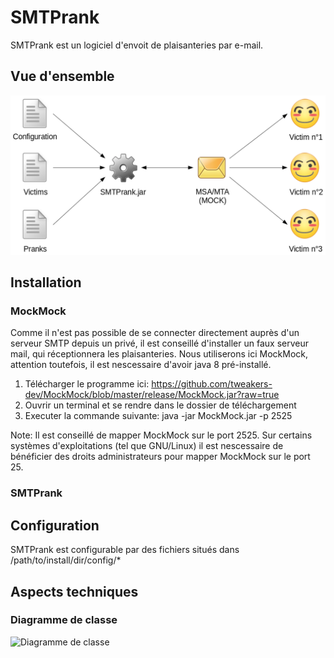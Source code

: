 # SMTPrank
SMTPrank est un logiciel d'envoit de plaisanteries par e-mail.  

## Vue d'ensemble
![Vue d'ensemble](https://github.com/crabone/Teaching-HEIGVD-RES-2016-Labo-SMTP/blob/master/figures/abstract.png)

## Installation
### MockMock
Comme il n'est pas possible de se connecter directement auprès d'un serveur SMTP depuis un privé, il est conseillé d'installer un faux serveur mail, qui réceptionnera les plaisanteries. Nous utiliserons ici MockMock, attention toutefois, il est nescessaire d'avoir java 8 pré-installé.

1. Télécharger le programme ici: https://github.com/tweakers-dev/MockMock/blob/master/release/MockMock.jar?raw=true
2. Ouvrir un terminal et se rendre dans le dossier de téléchargement
3. Executer la commande suivante: java -jar MockMock.jar -p 2525

Note: Il est conseillé de mapper MockMock sur le port 2525. Sur certains systèmes d'exploitations (tel que GNU/Linux) il est nescessaire de bénéficier des droits administrateurs pour mapper MockMock sur le port 25.

### SMTPrank

## Configuration
SMTPrank est configurable par des fichiers situés dans /path/to/install/dir/config/*

## Aspects techniques
### Diagramme de classe
![Diagramme de classe](https://github.com/crabone/Teaching-HEIGVD-RES-2016-Labo-SMTP/blob/master/figures/diagramme-de-classe.png)

